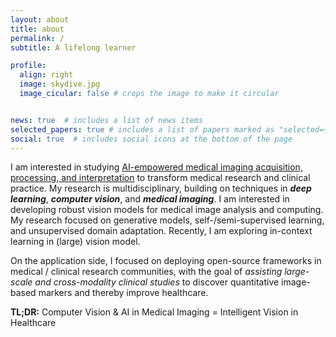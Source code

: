 ```yaml
---
layout: about
title: about
permalink: /
subtitle: A lifelong learner

profile:
  align: right
  image: skydive.jpg
  image_cicular: false # crops the image to make it circular


news: true  # includes a list of news items
selected_papers: true # includes a list of papers marked as "selected={true}"
social: true  # includes social icons at the bottom of the page
---
```


I am interested in studying <ins>AI-empowered medical imaging acquisition, processing, and interpretation</ins> to transform medical research and clinical practice. My research is multidisciplinary, building on techniques in ***deep learning***, ***computer vision***, and ***medical imaging***. I am interested in developing robust vision models for medical image analysis and computing. My research focused on generative models, self-/semi-supervised learning, and unsupervised domain adaptation. Recently, I am exploring in-context learning in (large) vision model. 

On the application side, I focused on deploying open-source frameworks in medical / clinical research communities, with the goal of *assisting large-scale and cross-modality clinical studies* to discover quantitative image-based markers and thereby improve healthcare.

**TL;DR:** Computer Vision & AI in Medical Imaging = Intelligent Vision in Healthcare